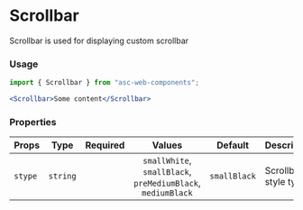# Scrollbar

Scrollbar is used for displaying custom scrollbar

### Usage

```js
import { Scrollbar } from "asc-web-components";
```

```jsx
<Scrollbar>Some content</Scrollbar>
```

### Properties

| Props   |   Type   | Required |                           Values                            |   Default    | Description          |
| ------- | :------: | :------: | :---------------------------------------------------------: | :----------: | -------------------- |
| `stype` | `string` |          | `smallWhite`, `smallBlack`, `preMediumBlack`, `mediumBlack` | `smallBlack` | Scrollbar style type |
